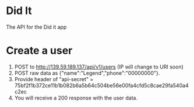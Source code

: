 # Did It
The API for the Did it app


# Create a user
1. POST to http://139.59.189.137/api/v1/users (IP will change to URI soon)
2. POST raw data as {"name":"Legend","phone":"00000000"}. 
3. Provide header of "api-secret" = 75bf2f1b372ce11b1b082b6a5b64c504be56e00fa4cfd5c8cae29fa540a4c2ec
4. You will receive a 200 response with the user data.
